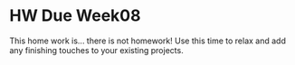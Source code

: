 # HW Due Week08

This home work is... there is not homework! Use this time to relax and add any finishing touches to your existing projects.

